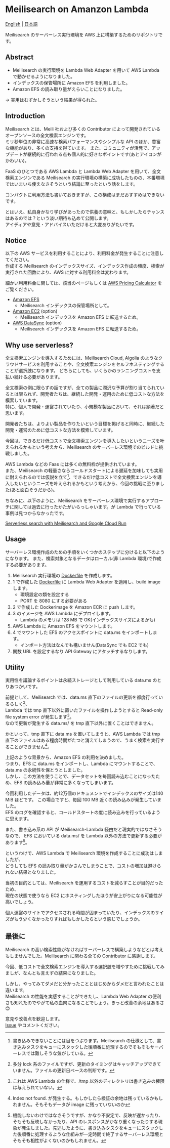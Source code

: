 # Meilisearch on Amanzon Lambda

[English](./README.md) | [日本語](./README_ja.md)

Meilisearch のサーバーレス実行環境を AWS 上に構築するためのリポジトリです。  

## Abstract 

- Meilisearch の実行環境を Lambda Web Adapter を用いて AWS Lambda で動かせるようになりました。
- インデックスの保管場所に Amazon EFS を利用しました。
- Amazon EFS の読み取り量がえらいことになりました。

→ 実用はむずかしそうという結果が得られた。

## Introduction 

Meilisearch とは、Meili 社および多くの Contributor によって開発されているオープンソースの全文検索エンジンです。  
ミリ秒単位の非常に高速な検索パフォーマンスやシンプルな API のほか、豊富な機能があり、多くの支持を得ています。
また、コミュニティが活発で、アップデートが継続的に行われる点も個人的に好きなポイントです(あとアイコンがかわいい)。

FaaS のひとつである AWS Lambda と Lambda Web Adapter を用いて、全文検索エンジンである Meilisearch の実行環境の構築に成功したものの、本番環境ではいまいち使えなさそうという結論に至ったという話をします。

コンパクトに利用方法も書いておきますが、この構成はまだおすすめはできないです。  

とはいえ、私自身かなり学びがあったので供養の意味と、もしかしたらチャンスはあるのでは？という淡い期待も込めて公開します。  
アイディアや意見・アドバイスいただけると大変ありがたいです。  

## Notice

以下の AWS サービスを利用することにより、利用料金が発生することに注意してください。  
作成する Meilisearch のインデックスサイズ、インデックス作成の頻度、検索が実行された回数により、AWS に対する利用料金は変わります。

細かい利用料金に関しては、該当のページもしくは [AWS Pricing Calculator](https://calculator.aws/#/) をご覧ください。

- [Amazon EFS](https://aws.amazon.com/jp/efs/pricing/)
    - Meilisearch インデックスの保管場所として。
- [Amazon EC2](https://aws.amazon.com/jp/ec2/pricing/) (option)
    - Meilisearch インデックスを Amazon EFS に転送するため。
- [AWS DataSync](https://aws.amazon.com/jp/datasync/pricing/) (option)
    - Meilisearch インデックスを Amazon EFS に転送するため。

## Why use serverless?

全文検索エンジンを導入するためには、Meilisearch Cloud, Algolia のようなクラウドサービスを利用することや、全文検索エンジンをセルフホスティングすることが選択肢になります。
どちらにしても、いくらかのランニングコストを支払い続ける必要があります。  

全文検索の例に限らずの話ですが、全ての製品に潤沢な予算が割り当てられているとは限られず、開発者たちは、継続した開発・運用のために低コストな方法を模索しています。  
特に、個人で開発・運営されていたり、小規模な製品において、それは顕著だと思います。  

開発者たちは、よりよい製品を作りたいという目標を掲げると同時に、継続した開発・運営のために低コストな方法を模索しています。  

今回は、できるだけ低コストで全文検索エンジンを導入したいというニーズを叶えられるかもという考えから、Meilisearch のサーバーレス環境でのビルドに挑戦しました。

AWS Lambda などの Faas には多くの無料枠が提供されています。  
また、Meilisearch の軽量さならコールドスタートによる遅延を加味しても実用に耐えられるのでは仮説を立て[^1]、できるだけ低コストで全文検索エンジンを導入したいというニーズを叶えられるかもという考えから、今回の挑戦に至りました(あと面白そうだから)。  

ちなみに、以下のように、Meilisearch をサーバーレス環境で実行するアプローチに関しては過去に行ったかたがいらっしゃいます。が Lambda で行っている事例は見つからなかったです。

[Serverless search with Meilisearch and Google Cloud Run](https://blog.simonireilly.com/posts/serverless-search)

## Usage

サーバーレス環境作成のための手順をいくつかのステップに分けると以下のようになります。
また、検索対象となるデータはローカル(非 Lambda 環境)で作成する必要があります。

1. Meilisearch 実行環境の [Dockerfile](./prod/Dockerfile) を作成します。  
2. 1 で作成した [Dockerfile](./prod/Dockerfile) に Lambda Web Adapter を適用し、build image します。
    - 環境設定の類を設定する
    - PORT を 8080 にする必要がある
3. 2 で作成した Dockerimage を Amazon ECR に push します。
4. 3 のイメージを AWS Lambda にデプロイします。
    - Lambda のメモリは 128 MB で OK(インデックスサイズによるかも)
5. AWS Lambda に Amazon EFS をマウントします。
6. 4 でマウントした EFS のアクセスポイントに data.ms をインポートします。
    - インポート方法はなんでも構いません(DataSync でも EC2 でも)
7. 関数 URL を設定するなり API Gateway にアタッチするなりします。

## Utility 

実用性を議論するポイントは永続ストレージとして利用している data.ms のとりあつかいです。  

前提として、Meilisearch では、data.ms 直下のファイルの更新を都度行っているらしく[^2]、  
Lambda では tmp 直下以外に置いたファイルを操作しようとすると Read-only file system error が発生します[^3]。  
なので更新が発生する data.ms/ を tmp 直下以外に置くことはできません。  

かといって、tmp 直下に data.ms を置いてしまうと、AWS Lambda では tmp 直下のファイルはある程度時間がたつと消えてしまうので、うまく検索を実行することができません[^4]。  

上記のような背景から、Amazon EFS の利用を決めました。  
つまり、EFS に data.ms をインポートし、Lambda にマウントすることで、data.ms の永続性を保とうとしました。  
しかし、この方法を使うことで、データセットを毎回読み込むことになったため、EFS の読み込み量が非常に多くなってしまいます。  

今回利用したデータは、約12万個のドキュメントでインデックスのサイズは140 MiB ほどです。 この場合ですと、毎回 100 MB 近くの読み込みが発生していました。  
EFS のログを確認すると、コールドスタートの度に読み込みを行っているように思えます。  

また、書き込み系の API が Meilisearch-Lambda 経由だと現実的ではなさそうなので、  EFS においている data.ms/ を Lambda 以外の方法で更新する必要があります[^5]。  

というわけで、AWS Lambda で Meilisearch 環境を作成することに成功はしましたが、  
どうしても EFS の読み取り量がかさんでしまうことで、コストの増加は避けられない結果となりました。  

当初の目的としては、Meilisearch を運用するコストを減らすことが目的だったため、  
現在の状態で使うなら EC2 にホスティングしたほうが安上がりになる可能性が高いでしょう。  

個人運営のサイトでアクセスされる時間が固まっていたり、インデックスのサイズがもう少くなかったりすればもしかしたらという感じでしょうか。 

## 最後に 

Meilisearch の高い検索性能がなければサーバーレスで構築しようなどとは考えもしませんでした。Meilisearch に関わる全ての Contributor に感謝します。

今回、低コストで全文検索エンジンを導入する選択肢を増やすために挑戦してみましが、なんとも言えずの結果になりました。  

しかし、やってみてダメだと分かったこととはじめからダメだと言われたことは違います。  
Meilisearch の性能を実感することができたし、Lambda Web Adapter の便利さも知れたのでやがて私の血肉になることでしょう。きっと改善の余地はあるさ😊


意見や改善点を歓迎します。  
[Issue](https://github.com/ndjndj/meilisearch-on-aws-lambda) やコメントください。

[^1]: 書き込みできないことには目をつぶります。Meilisearch の仕様として、書き込みタスクをキューにスタックした後順番に処理するのでそもそもサーバーレスでは難しそうな気がしている。 
[^2]: 多分 lock 系のファイルですが、更新のタイミングはキャッチアップできていません。ファイルの更新日ベースの判断です。  
[^3]: これは AWS Lambda の仕様で、/tmp 以外のディレクトリは書き込みの権限は与えられていない。  
[^4]: Index not found. が発生する。もしかしたら検証の余地は残っているかもしれません。そもそもデータが image に残っていないのか  
[^5]: 機能しないわけではなさそうですが、かなり不安定で、反映が遅かったり、そもそも反映しなかったり、API のレスポンスがかなり重くなったりする現象が発生しました。先述したように、書き込みタスクをキューにスタックした後順番に処理するような仕組みが一定時間で終了するサーバーレス環境とそもそも相性がよくないのかもしれません。 